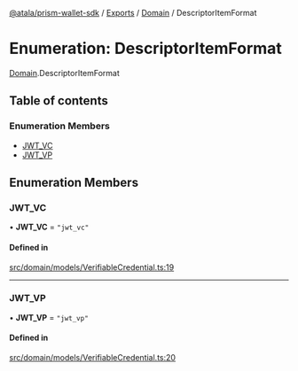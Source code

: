 [@atala/prism-wallet-sdk](../README.md) / [Exports](../modules.md) / [Domain](../modules/Domain.md) / DescriptorItemFormat

# Enumeration: DescriptorItemFormat

[Domain](../modules/Domain.md).DescriptorItemFormat

## Table of contents

### Enumeration Members

- [JWT\_VC](Domain.DescriptorItemFormat.md#jwt_vc)
- [JWT\_VP](Domain.DescriptorItemFormat.md#jwt_vp)

## Enumeration Members

### JWT\_VC

• **JWT\_VC** = ``"jwt_vc"``

#### Defined in

[src/domain/models/VerifiableCredential.ts:19](https://github.com/hyperledger/identus-edge-agent-sdk-ts/blob/70efa8b16122ab132f36ab1c9f2ac30b3a4b3176/src/domain/models/VerifiableCredential.ts#L19)

___

### JWT\_VP

• **JWT\_VP** = ``"jwt_vp"``

#### Defined in

[src/domain/models/VerifiableCredential.ts:20](https://github.com/hyperledger/identus-edge-agent-sdk-ts/blob/70efa8b16122ab132f36ab1c9f2ac30b3a4b3176/src/domain/models/VerifiableCredential.ts#L20)
